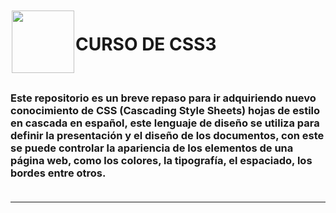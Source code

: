 <img src="https://raw.githubusercontent.com/Brayan-Hc11/devicon/1119b9f84c0290e0f0b38982099a2bd027a48bf1/icons/css3/css3-plain-wordmark.svg" style="width: 100px; height: 100px; margin: 2px;" align="left" >

<h1> CURSO DE CSS3 </h1> <br>

### Este repositorio es un breve repaso para ir adquiriendo nuevo conocimiento de CSS (Cascading Style Sheets)  hojas de estilo en cascada en español, este lenguaje de diseño se utiliza para definir la presentación y el diseño de los documentos, con este se puede controlar la apariencia de los elementos de una página web, como los colores, la tipografía, el espaciado, los bordes entre otros. <br><br>
***


